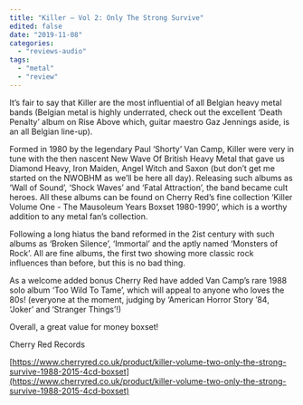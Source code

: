 ```yaml
---
title: "Killer – Vol 2: Only The Strong Survive"
edited: false
date: "2019-11-08"
categories:
  - "reviews-audio"
tags:
  - "metal"
  - "review"
---
```


It’s fair to say that Killer are the most influential of all Belgian heavy metal bands (Belgian metal is highly underrated, check out the excellent ‘Death Penalty’ album on Rise Above which, guitar maestro Gaz Jennings aside, is an all Belgian line-up).

Formed in 1980 by the legendary Paul ‘Shorty’ Van Camp, Killer were very in tune with the then nascent New Wave Of British Heavy Metal that gave us Diamond Heavy, Iron Maiden, Angel Witch and Saxon (but don’t get me started on the NWOBHM as we’ll be here all day). Releasing such albums as ‘Wall of Sound’, ‘Shock Waves’ and ‘Fatal Attraction’, the band became cult heroes. All these albums can be found on Cherry Red’s fine collection ‘Killer Volume One - The Mausoleum Years Boxset 1980-1990’, which is a worthy addition to any metal fan’s collection.

Following a long hiatus the band reformed in the 2ist century with such albums as ‘Broken Silence’, ‘Immortal’ and the aptly named ‘Monsters of Rock’. All are fine albums, the first two showing more classic rock influences than before, but this is no bad thing.

As a welcome added bonus Cherry Red have added Van Camp’s rare 1988 solo album ‘Too Wild To Tame’, which will appeal to anyone who loves the 80s! (everyone at the moment, judging by ‘American Horror Story ’84, ‘Joker’ and ‘Stranger Things’!)

Overall, a great value for money boxset!

Cherry Red Records

[https://www.cherryred.co.uk/product/killer-volume-two-only-the-strong-survive-1988-2015-4cd-boxset](https://www.cherryred.co.uk/product/killer-volume-two-only-the-strong-survive-1988-2015-4cd-boxset)
